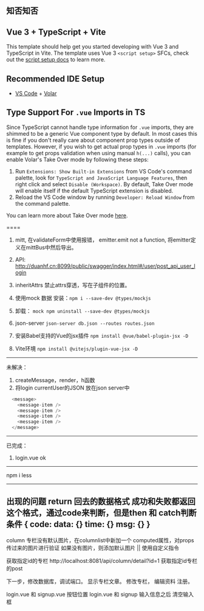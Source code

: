 
## 知否知否


## Vue 3 + TypeScript + Vite

This template should help get you started developing with Vue 3 and TypeScript in Vite. The template uses Vue 3 `<script setup>` SFCs, check out the [script setup docs](https://v3.vuejs.org/api/sfc-script-setup.html#sfc-script-setup) to learn more.

## Recommended IDE Setup

- [VS Code](https://code.visualstudio.com/) + [Volar](https://marketplace.visualstudio.com/items?itemName=Vue.volar)

## Type Support For `.vue` Imports in TS

Since TypeScript cannot handle type information for `.vue` imports, they are shimmed to be a generic Vue component type by default. In most cases this is fine if you don't really care about component prop types outside of templates. However, if you wish to get actual prop types in `.vue` imports (for example to get props validation when using manual `h(...)` calls), you can enable Volar's Take Over mode by following these steps:

1. Run `Extensions: Show Built-in Extensions` from VS Code's command palette, look for `TypeScript and JavaScript Language Features`, then right click and select `Disable (Workspace)`. By default, Take Over mode will enable itself if the default TypeScript extension is disabled.
2. Reload the VS Code window by running `Developer: Reload Window` from the command palette.

You can learn more about Take Over mode [here](https://github.com/johnsoncodehk/volar/discussions/471).


====

1. mitt, 在validateForm中使用报错， emitter.emit not a function, 将emitter定义在mittBus中然后导出。
2. API: http://duanhf.cn:8099/public/swagger/index.html#/user/post_api_user_login
3. inheritAttrs 禁止attrs穿透，写在子组件的位置。
4. 使用mock 数据 安装：`npm i --save-dev @types/mockjs` 
5. 卸载： `mock npm uninstall --save-dev @types/mockjs` 
6. json-server `json-server db.json --routes routes.json`


1. 安装Babel支持的Vue的jsx插件 `npm install @vue/babel-plugin-jsx -D`
2. Vite环境 `npm install @vitejs/plugin-vue-jsx -D`




---
未解决：
1. createMessage，render，h函数
2. 将login currentUser的JSON 放在json server中


```ts
  <message>
    <message-item />
    <message-item />
    <message-item />
    <message-item />
  </message>
```

---
已完成：
1. login.vue ok



----

npm i less


---

出现的问题
return 回去的数据格式
成功和失败都返回这个格式，通过code来判断，但是then  和 catch判断条件
{
  code:
  data: {}
  time: {}
  msg: {}
}
--

column 专栏没有默认图片，在columnlist中新加一个 computed属性，对props传过来的图片进行验证
如果没有图片，则添加默认图片 ||      使用自定义指令


获取指定id的专栏
http://localhost:8081/api/column/detail?id=1
获取指定id专栏的post


下一步，修改数据库，调试端口。
显示专栏文章。
修改专栏，
编辑资料
注册。


login.vue 和 signup.vue 按钮位置
login.vue 和 signup 输入信息之后 清空输入框